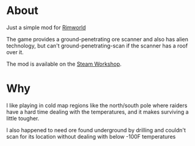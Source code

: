 # About

Just a simple mod for [Rimworld](https://store.steampowered.com/app/294100)

The game provides a ground-penetrating ore scanner and also has alien technology, but can't ground-penetrating-scan if the scanner has a roof over it.

The mod is available on the [Steam Workshop](https://steamcommunity.com/sharedfiles/filedetails/?id=2870663873).

# Why

I like playing in cold map regions like the north/south pole where raiders have a hard time dealing with the temperatures, and it makes surviving a little tougher.

I also happened to need ore found underground by drilling and couldn't scan for its location without dealing with below -100F temperatures
